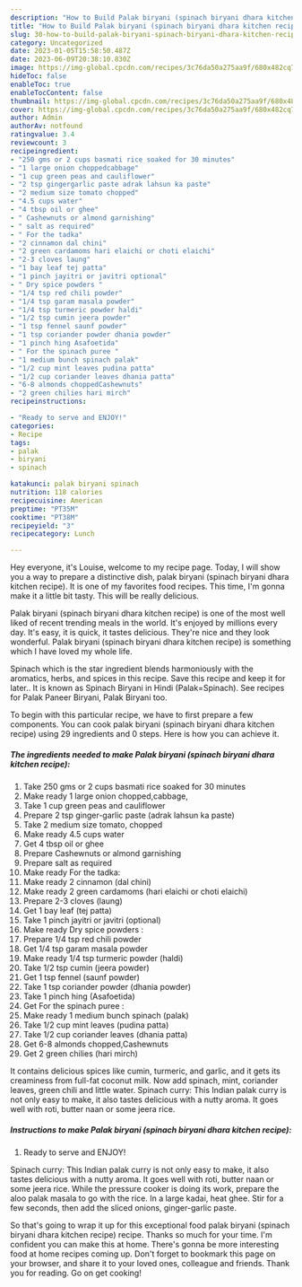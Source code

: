 ```yaml
---
description: "How to Build Palak biryani (spinach biryani dhara kitchen recipe) yang Delicious"
title: "How to Build Palak biryani (spinach biryani dhara kitchen recipe) yang Delicious"
slug: 30-how-to-build-palak-biryani-spinach-biryani-dhara-kitchen-recipe-yang-delicious
category: Uncategorized
date: 2023-01-05T15:58:50.487Z
date: 2023-06-09T20:38:10.830Z
image: https://img-global.cpcdn.com/recipes/3c76da50a275aa9f/680x482cq70/palak-biryani-spinach-biryani-dhara-kitchen-recipe-recipe-main-photo.jpg
hideToc: false
enableToc: true
enableTocContent: false
thumbnail: https://img-global.cpcdn.com/recipes/3c76da50a275aa9f/680x482cq70/palak-biryani-spinach-biryani-dhara-kitchen-recipe-recipe-main-photo.jpg
cover: https://img-global.cpcdn.com/recipes/3c76da50a275aa9f/680x482cq70/palak-biryani-spinach-biryani-dhara-kitchen-recipe-recipe-main-photo.jpg
author: Admin
authorAv: notfound
ratingvalue: 3.4
reviewcount: 3
recipeingredient:
- "250 gms or 2 cups basmati rice soaked for 30 minutes"
- "1 large onion choppedcabbage"
- "1 cup green peas and cauliflower"
- "2 tsp gingergarlic paste adrak lahsun ka paste"
- "2 medium size tomato chopped"
- "4.5 cups water"
- "4 tbsp oil or ghee"
- " Cashewnuts or almond garnishing"
- " salt as required"
- " For the tadka"
- "2 cinnamon dal chini"
- "2 green cardamoms hari elaichi or choti elaichi"
- "2-3 cloves laung"
- "1 bay leaf tej patta"
- "1 pinch jayitri or javitri optional"
- " Dry spice powders "
- "1/4 tsp red chili powder"
- "1/4 tsp garam masala powder"
- "1/4 tsp turmeric powder haldi"
- "1/2 tsp cumin jeera powder"
- "1 tsp fennel saunf powder"
- "1 tsp coriander powder dhania powder"
- "1 pinch hing Asafoetida"
- " For the spinach puree "
- "1 medium bunch spinach palak"
- "1/2 cup mint leaves pudina patta"
- "1/2 cup coriander leaves dhania patta"
- "6-8 almonds choppedCashewnuts"
- "2 green chilies hari mirch"
recipeinstructions:

- "Ready to serve and ENJOY!"
categories:
- Recipe
tags:
- palak
- biryani
- spinach

katakunci: palak biryani spinach 
nutrition: 118 calories
recipecuisine: American
preptime: "PT35M"
cooktime: "PT38M"
recipeyield: "3"
recipecategory: Lunch

---
```



Hey everyone, it's Louise, welcome to my recipe page. Today, I will show you a way to prepare a distinctive dish, palak biryani (spinach biryani dhara kitchen recipe). It is one of my favorites food recipes. This time, I'm gonna make it a little bit tasty. This will be really delicious.

Palak biryani (spinach biryani dhara kitchen recipe) is one of the most well liked of recent trending meals in the world. It's enjoyed by millions every day. It's easy, it is quick, it tastes delicious. They're nice and they look wonderful. Palak biryani (spinach biryani dhara kitchen recipe) is something which I have loved my whole life.

Spinach which is the star ingredient blends harmoniously with the aromatics, herbs, and spices in this recipe. Save this recipe and keep it for later.. It is known as Spinach Biryani in Hindi (Palak=Spinach). See recipes for Palak Paneer Biryani, Palak Biryani too.


To begin with this particular recipe, we have to first prepare a few components. You can cook palak biryani (spinach biryani dhara kitchen recipe) using 29 ingredients and 0 steps. Here is how you can achieve it.

<!--inarticleads1-->

##### The ingredients needed to make Palak biryani (spinach biryani dhara kitchen recipe):

1. Take 250 gms or 2 cups basmati rice soaked for 30 minutes
1. Make ready 1 large onion chopped,cabbage,
1. Take 1 cup green peas and cauliflower
1. Prepare 2 tsp ginger-garlic paste (adrak lahsun ka paste)
1. Take 2 medium size tomato, chopped
1. Make ready 4.5 cups water
1. Get 4 tbsp oil or ghee
1. Prepare  Cashewnuts or almond garnishing
1. Prepare  salt as required
1. Make ready  For the tadka:
1. Make ready 2 cinnamon (dal chini)
1. Make ready 2 green cardamoms (hari elaichi or choti elaichi)
1. Prepare 2-3 cloves (laung)
1. Get 1 bay leaf (tej patta)
1. Take 1 pinch jayitri or javitri (optional)
1. Make ready  Dry spice powders :
1. Prepare 1/4 tsp red chili powder
1. Get 1/4 tsp garam masala powder
1. Make ready 1/4 tsp turmeric powder (haldi)
1. Take 1/2 tsp cumin (jeera powder)
1. Get 1 tsp fennel (saunf powder)
1. Take 1 tsp coriander powder (dhania powder)
1. Take 1 pinch hing (Asafoetida)
1. Get  For the spinach puree :
1. Make ready 1 medium bunch spinach (palak)
1. Take 1/2 cup mint leaves (pudina patta)
1. Take 1/2 cup coriander leaves (dhania patta)
1. Get 6-8 almonds chopped,Cashewnuts
1. Get 2 green chilies (hari mirch)


It contains delicious spices like cumin, turmeric, and garlic, and it gets its creaminess from full-fat coconut milk. Now add spinach, mint, coriander leaves, green chili and little water. Spinach curry: This Indian palak curry is not only easy to make, it also tastes delicious with a nutty aroma. It goes well with roti, butter naan or some jeera rice. 

<!--inarticleads2-->

##### Instructions to make Palak biryani (spinach biryani dhara kitchen recipe):


1. Ready to serve and ENJOY!

Spinach curry: This Indian palak curry is not only easy to make, it also tastes delicious with a nutty aroma. It goes well with roti, butter naan or some jeera rice. While the pressure cooker is doing its work, prepare the aloo palak masala to go with the rice. In a large kadai, heat ghee. Stir for a few seconds, then add the sliced onions, ginger-garlic paste. 

So that's going to wrap it up for this exceptional food palak biryani (spinach biryani dhara kitchen recipe) recipe. Thanks so much for your time. I'm confident you can make this at home. There's gonna be more interesting food at home recipes coming up. Don't forget to bookmark this page on your browser, and share it to your loved ones, colleague and friends. Thank you for reading. Go on get cooking!
